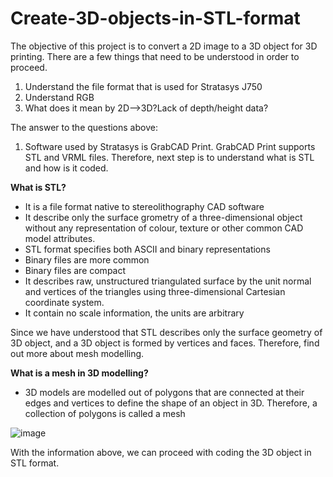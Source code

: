 # Create-3D-objects-in-STL-format

The objective of this project is to convert a 2D image to a 3D object for 3D printing.
There are a few things that need to be understood in order to proceed.

1. Understand the file format that is used for Stratasys J750
2. Understand RGB 
3. What does it mean by 2D-->3D?Lack of depth/height data? 

The answer to the questions above:
1. Software used by Stratasys is GrabCAD Print. GrabCAD Print supports STL and VRML files. Therefore, next step is to understand what is STL and how is it coded.

**What is STL?**
- It is a file format native to stereolithography CAD software
- It describe only the surface grometry of a three-dimensional object without any representation of colour, texture or other common CAD model attributes.
- STL format specifies both ASCII and binary representations
- Binary files are more common
- Binary files are compact
- It describes raw, unstructured triangulated surface by the unit normal and vertices of the triangles using three-dimensional Cartesian coordinate system.
- It contain no scale information, the units are arbitrary

Since we have understood that STL describes only the surface geometry of 3D object, and a 3D object is formed by vertices and faces. Therefore, find out more about mesh modelling. 

**What is a mesh in 3D modelling?**
- 3D models are modelled out of polygons that are connected at their edges and vertices to define the shape of an object in 3D. Therefore, a collection of polygons is called a mesh

![image](https://user-images.githubusercontent.com/88549766/133472634-576cebc0-3db5-48aa-8399-4230dae27782.png)

With the information above, we can proceed with coding the 3D object in STL format. 
